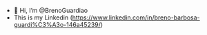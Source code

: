 - 👋 Hi, I’m @BrenoGuardiao
- This is my Linkedin (https://www.linkedin.com/in/breno-barbosa-guardi%C3%A3o-146a45239/)
